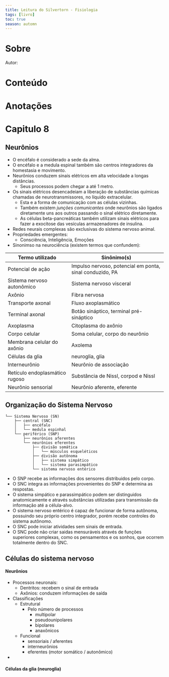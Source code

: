```yaml
---
title: Leitura do Silvertorn - Fisiologia
tags: [livro]
toc: true
season: automn
---
```

# Sobre
Autor: 
# Conteúdo
# Anotações
# Capitulo 8
## Neurônios
- O encéfalo é considerado a sede da alma.
- O encéfalo e a medula espinal também são centros integradores da homestasia e movimento.
- Neurônios conduzem sinais elétricos em alta velocidade a longas distâncias.
	- Seus processos podem chegar a até 1 metro.
- Os sinais elétricos desencadeiam a liberação de substâncias químicas chamadas de neurotransmissores, no líquido extracelular.
	- Esta e a forma de comunicação com as células vizinhas.
	- Também existem *junções comunicantes* onde neurônios são ligados diretamente uns aos outros passando o sinal elétrico diretamente.
	- As células beta-pancreáticas também utilizam sinais elétricos para fazer a exocitose das vesículas armazenadores de insulina.
- Redes neurais complexas são exclusivas do sistema nervoso animal.
- Propriedades emergentes:
	- Consciência, Inteligência, Emoções
- Sinonimso na neurociência (existem termos que confundem):

Termo utilizado | Sinônimo(s)
--- | ---
Potencial de ação | Impulso nervoso, potencial em ponta, sinal conduzido, PA
Sistema nervoso autonômico | Sistema nervoso visceral
Axônio | Fibra nervosa
Transporte axonal | Fluxo axoplasmático
Terminal axonal | Botão sináptico, terminal pré-sináptico
Axoplasma | Citoplasma do axônio
Corpo celular | Soma celular, corpo do neurônio
Membrana celular do axônio | Axolema
Células da glia | neuroglia, glia
Interneurônio | Neurônio de associação
Retículo endoplasmático rugoso | Substância de Nissl, corpod e Nissl
Neurônio sensorial | Neurônio aferente, eferente

## Organização do Sistema Nervoso
```
└── Sistema Nervoso (SN)
    ├── central (SNC)
    │   ├── encéfalo
    │   └── medula espinhal
    └── periférico (SNP)
        ├── neurônios aferentes
        └── neurônios eferentes
			├── divisão somática
			│	└── músculos esqueléticos
			├── divisão autônoma
			│	├── sistema simpático
			│	└── sistema parasimpático
        	└── sistema nervoso entérico
```


- O SNP recebe as informações dos sensores distribuidos pelo corpo.
-  O SNC integra as informações provenientes do SNP e determina as respostas.
-  O sistema simpático e parassimpático podem ser distinguidos anatomicamente e através substâncias utilizadas para transmissão da informação até a célula-alvo.
-  O sistema nervoso entérico é capaz de funcionar de forma autônoma, possuindo seu próprio centro integrador, porém recebe controles do sistema autônomo.
-  O SNC pode iniciar atividades sem sinais de entrada.
-  O SNC pode não criar saidas mensuráveis através de funções superiores complexas, como os pensamentos e os sonhos, que ocorrem totalmente dentro do SNC.

## Células do sistema nervoso
####  Neurônios
- Processos neuronais:
	- Dentritos: recebem o sinal de entrada
	- Axônios: conduzem informações de saída
- Classificações
	- Estrutural
		- Pelo número de processos
			- multipolar
			- pseudounipolares
			- bipolares
			- anaxônicos
	- Funcional
		- sensoriais / aferentes
		- interneurônios
		- eferentes (motor somático / autonômico)
- 

#### Células da glia (neuroglia)
